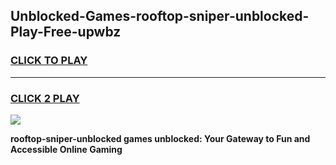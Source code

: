 
## Unblocked-Games-rooftop-sniper-unblocked-Play-Free-upwbz
<h3>
<a href="https://premium76.site?title=rooftop-sniper-unblocked&ref=18A1">CLICK TO PLAY</a></h3>
<hr>

<h3>
<a href="https://premium76.site?title=rooftop-sniper-unblocked&ref=18A1">CLICK 2 PLAY</a>
  
</h3>

<a href="https://premium76.site?title=rooftop-sniper-unblocked&ref=18A1"><img src="https://clearcache.store/games.png"></a>


**rooftop-sniper-unblocked games unblocked: Your Gateway to Fun and Accessible Online Gaming**
